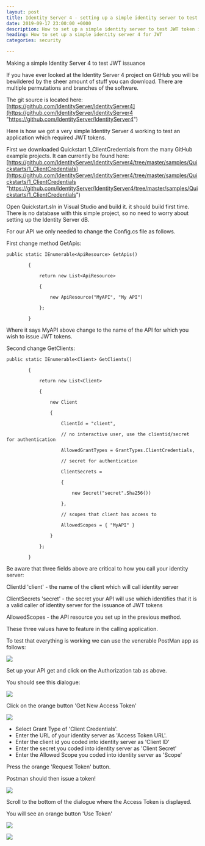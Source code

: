 ```yaml
---
layout: post
title: Identity Server 4 - setting up a simple identity server to test JWT
date: 2019-09-17 23:00:00 +0000
description: How to set up a simple identity server to test JWT token issuance
heading: How to set up a simple identity server 4 for JWT
categories: security

---
```

Making a simple Identity Server 4 to test JWT issuance

If you have ever looked at the Identity Server 4 project on GitHub you will be bewildered by the sheer amount of stuff you can download. There are multiple permutations and branches of the software.

The git source is located here: [https://github.com/IdentityServer/IdentityServer4](https://github.com/IdentityServer/IdentityServer4 "https://github.com/IdentityServer/IdentityServer4")

Here is how we got a very simple Identity Server 4 working to test an application which required JWT tokens.

First we downloaded Quickstart 1_ClientCredentials from the many GitHub example projects. It can currently be found here: [https://github.com/IdentityServer/IdentityServer4/tree/master/samples/Quickstarts/1_ClientCredentials](https://github.com/IdentityServer/IdentityServer4/tree/master/samples/Quickstarts/1_ClientCredentials "https://github.com/IdentityServer/IdentityServer4/tree/master/samples/Quickstarts/1_ClientCredentials")

Open Quickstart.sln in Visual Studio and build it. it should build first time. There is no database with this simple project, so no need to worry about setting up the Identity Server dB.

For our API we only needed to change the Config.cs file as follows.

First change method GetApis:

    public static IEnumerable<ApiResource> GetApis()
    
            {
    
                return new List<ApiResource>
    
                {
    
                    new ApiResource("MyAPI", "My API")
    
                };
    
            }

Where it says MyAPI above change to the name of the API for which you wish to issue JWT tokens.

Second change GetClients:

    public static IEnumerable<Client> GetClients()
    
            {
    
                return new List<Client>
    
                {
    
                    new Client
    
                    {
    
                        ClientId = "client",
    
                        // no interactive user, use the clientid/secret for authentication
    
                        AllowedGrantTypes = GrantTypes.ClientCredentials,
    
                        // secret for authentication
    
                        ClientSecrets =
    
                        {
    
                            new Secret("secret".Sha256())
    
                        },
    
                        // scopes that client has access to
    
                        AllowedScopes = { "MyAPI" }
    
                    }
    
                };
    
            }

Be aware that three fields above are critical to how you call your identity server:

ClientId 'client' - the name of the client which will call identity server

ClientSecrets 'secret' - the secret your API will use which identifies that it is a valid caller of identity server for the issuance of JWT tokens

AllowedScopes - the API resource you set up in the previous method.

These three values have to feature in the calling application.

To test that everything is working we can use the venerable PostMan app as follows:

![](https://res.cloudinary.com/goodlycode/image/upload/v1568902831/postman_1.png)

Set up your API get and click on the Authorization tab as above.

You should see this dialogue:

![](https://res.cloudinary.com/goodlycode/image/upload/v1568902831/postman_2.png)

Click on the orange button 'Get New Access Token'

![](https://res.cloudinary.com/goodlycode/image/upload/v1568902831/postman_3.png)

* Select Grant Type of 'Client Credentials'. 
* Enter the URL of your identity server as 'Access Token URL'. 
* Enter the client id you coded into identity server as 'Client ID'
* Enter the secret you coded into identity server as 'Client Secret' 
* Enter the Allowed Scope you coded into identity server as 'Scope'

Press the orange 'Request Token' button.

Postman should then issue a token!

![](https://res.cloudinary.com/goodlycode/image/upload/v1568902831/postman_4.png)

Scroll to the bottom of the dialogue where the Access Token is displayed.

You will see an orange button 'Use Token'

![](https://res.cloudinary.com/goodlycode/image/upload/v1568902831/postman_5.png)

![](https://res.cloudinary.com/goodlycode/image/upload/v1568902831/postman_6.png)